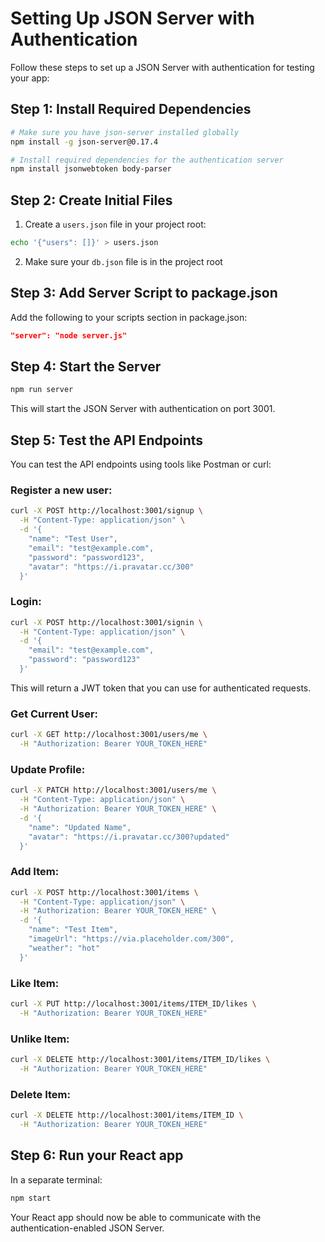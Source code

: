 # Setting Up JSON Server with Authentication

Follow these steps to set up a JSON Server with authentication for testing your app:

## Step 1: Install Required Dependencies

```bash
# Make sure you have json-server installed globally
npm install -g json-server@0.17.4

# Install required dependencies for the authentication server
npm install jsonwebtoken body-parser
```

## Step 2: Create Initial Files

1. Create a `users.json` file in your project root:

```bash
echo '{"users": []}' > users.json
```

2. Make sure your `db.json` file is in the project root

## Step 3: Add Server Script to package.json

Add the following to your scripts section in package.json:

```json
"server": "node server.js"
```

## Step 4: Start the Server

```bash
npm run server
```

This will start the JSON Server with authentication on port 3001.

## Step 5: Test the API Endpoints

You can test the API endpoints using tools like Postman or curl:

### Register a new user:

```bash
curl -X POST http://localhost:3001/signup \
  -H "Content-Type: application/json" \
  -d '{
    "name": "Test User",
    "email": "test@example.com",
    "password": "password123",
    "avatar": "https://i.pravatar.cc/300"
  }'
```

### Login:

```bash
curl -X POST http://localhost:3001/signin \
  -H "Content-Type: application/json" \
  -d '{
    "email": "test@example.com",
    "password": "password123"
  }'
```

This will return a JWT token that you can use for authenticated requests.

### Get Current User:

```bash
curl -X GET http://localhost:3001/users/me \
  -H "Authorization: Bearer YOUR_TOKEN_HERE"
```

### Update Profile:

```bash
curl -X PATCH http://localhost:3001/users/me \
  -H "Content-Type: application/json" \
  -H "Authorization: Bearer YOUR_TOKEN_HERE" \
  -d '{
    "name": "Updated Name",
    "avatar": "https://i.pravatar.cc/300?updated"
  }'
```

### Add Item:

```bash
curl -X POST http://localhost:3001/items \
  -H "Content-Type: application/json" \
  -H "Authorization: Bearer YOUR_TOKEN_HERE" \
  -d '{
    "name": "Test Item",
    "imageUrl": "https://via.placeholder.com/300",
    "weather": "hot"
  }'
```

### Like Item:

```bash
curl -X PUT http://localhost:3001/items/ITEM_ID/likes \
  -H "Authorization: Bearer YOUR_TOKEN_HERE"
```

### Unlike Item:

```bash
curl -X DELETE http://localhost:3001/items/ITEM_ID/likes \
  -H "Authorization: Bearer YOUR_TOKEN_HERE"
```

### Delete Item:

```bash
curl -X DELETE http://localhost:3001/items/ITEM_ID \
  -H "Authorization: Bearer YOUR_TOKEN_HERE"
```

## Step 6: Run your React app

In a separate terminal:

```bash
npm start
```

Your React app should now be able to communicate with the authentication-enabled JSON Server.
